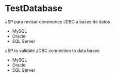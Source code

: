 # TestDatabase

JSP para revisar conexiones JDBC a bases de datos 
  - MySQL
  - Oracle
  - SQL Server

JSP to validate JDBC connection to data bases
  - MySQL
  - Oracle
  - SQL Server
